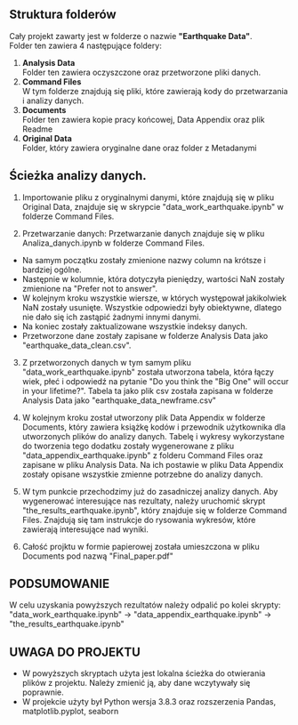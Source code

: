 ## Struktura folderów
Cały projekt zawarty jest w folderze o nazwie **"Earthquake Data"**. </br>
Folder ten zawiera 4 następujące foldery:
1. **Analysis Data </br>**
Folder ten zawiera oczyszczone oraz przetworzone pliki danych.
2. **Command Files** </br>
W tym folderze znajdują się pliki, które zawierają kody do przetwarzania i analizy danych.
3. **Documents** </br>
Folder ten zawiera kopie pracy końcowej, Data Appendix oraz plik Readme
4. **Original Data** </br>
Folder, który zawiera oryginalne dane oraz folder z Metadanymi


## Ścieżka analizy danych.
1. Importowanie pliku z oryginalnymi danymi, które znajdują się w pliku Original Data, znajduje się w skrypcie "data_work_earthquake.ipynb" 
w folderze Command Files. 

2. Przetwarzanie danych:
Przetwarzanie danych znajduje się w pliku Analiza_danych.ipynb w folderze Command Files. </br>
- Na samym początku zostały zmienione nazwy column na krótsze i bardziej ogólne. 
- Następnie w kolumnie, która dotyczyła pieniędzy, wartości NaN zostały zmienione na "Prefer not to answer". 
- W kolejnym kroku wszystkie wiersze, w których występował jakikolwiek NaN zostały usunięte. Wszystkie odpowiedzi były 
obiektywne, dlatego nie dało się ich zastąpić żadnymi innymi danymi.
- Na koniec zostały zaktualizowane wszystkie indeksy danych.
- Przetworzone dane zostały zapisane w folderze Analysis Data jako "earthquake_data_clean.csv".

3. Z przetworzonych danych w tym samym pliku "data_work_earthquake.ipynb" została utworzona tabela, która
łączy wiek, płeć i odpowiedź na pytanie "Do you think the "Big One" will occur in your lifetime?".
Tabela ta jako plik csv została zapisana w folderze Analysis Data jako "earthquake_data_newframe.csv"

4. W kolejnym kroku został utworzony plik Data Appendix w folderze Documents, który zawiera książkę kodów i przewodnik
użytkownika dla utworzonych plików do analizy danych. Tabelę i wykresy wykorzystane do tworzenia
tego dodatku zostały wygenerowane z pliku "data_appendix_earthquake.ipynb" z folderu Command Files
oraz zapisane w pliku Analysis Data. Na ich postawie w pliku Data Appendix zostały opisane wszystkie
zmienne potrzebne do analizy danych.

5. W tym punkcie przechodzimy już do zasadniczej analizy danych. Aby wygenerować interesujące nas rezultaty,
należy uruchomić skrypt "the_results_earthquake.ipynb", który znajduje się w folderze Command Files.
Znajdują się tam instrukcje do rysowania wykresów, które zawierają interesujące nad wyniki.

6. Całość projktu w formie papierowej została umieszczona w pliku Documents pod nazwą "Final_paper.pdf"


## PODSUMOWANIE
W celu uzyskania powyższych rezultatów należy odpalić po kolei skrypty:
"data_work_earthquake.ipynb" -> "data_appendix_earthquake.ipynb" -> "the_results_earthquake.ipynb"


## UWAGA DO PROJEKTU
- W powyższych skryptach użyta jest lokalna ścieżka do otwierania plików z projektu. Należy zmienić ją, 
aby dane wczytywały się poprawnie.
- W projekcie użyty był Python wersja 3.8.3 oraz rozszerzenia Pandas, matplotlib.pyplot, seaborn



